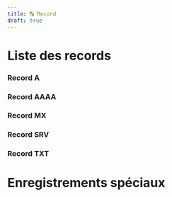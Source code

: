 ```yaml
---
title: 🔠 Record
draft: true
---
```

# Liste des records
### Record A
### Record AAAA
### Record MX 
### Record SRV
### Record TXT

# Enregistrements spéciaux